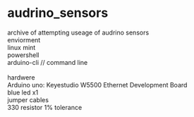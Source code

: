 # audrino_sensors
<p>
archive of attempting useage of audrino sensors
<br>
enviorment 
<br> linux mint
<br>
powershell
<br>
arduino-cli // command line
<br>
<br>
hardwere
<br>
Arduino uno: Keyestudio W5500 Ethernet Development Board
<br>
blue led x1
<br>
jumper cables
<br>
330 resistor 1% tolerance
<br>
</p>
